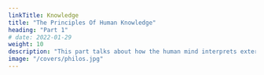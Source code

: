 ```yaml
---
linkTitle: Knowledge
title: "The Principles Of Human Knowledge"
heading: "Part 1"
# date: 2022-01-29
weight: 10
description: "This part talks about how the human mind interprets external perceptions as to create knowledge from them"
image: "/covers/philos.jpg"
---
```

